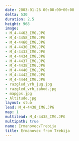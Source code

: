```yaml
---
date: 2003-01-26 00:00:00+00:00
delta: 530
duration: 2.5
height: 968
image:
- M_4-4463_IMG.JPG
- M_4-4458_IMG.JPG
- M_4-4460_IMG.JPG
- M_4-4430_IMG.JPG
- M_4-4433_IMG.JPG
- M_4-4434_IMG.JPG
- M_4-4437_IMG.JPG
- M_4-4438_IMG.JPG
- M_4-4440_IMG.JPG
- M_4-4442_IMG.JPG
- M_4-4444_IMG.JPG
- razgled_vrh_jug.jpg
- razgled_vrh_zahod.jpg
- mapgps.jpg
- Altitude.jpg
layout: stub
lead: M_4-4438_IMG.JPG
map: 1
multilead: M_4-4438_IMG.JPG
multipath: true
name: Ermanovec/Trebija
title: Ermanovec from Trebija
---
```

